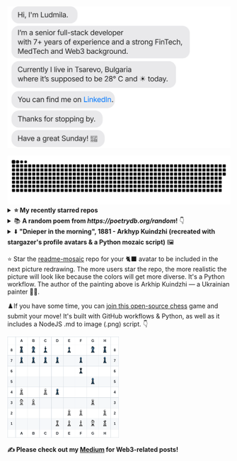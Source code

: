 [![](https://raw.githubusercontent.com/milaabl/milaabl/main/chat.svg)](https://www.linkedin.com/in/ludmila-a-dev/)

<!-- https://github.com/milaabl/milaabl/assets/86361434/c35b0e6f-acf0-435e-920d-b90faa4788ad -->

<img alt="Snake eating my contributions for breakfast🧉" src="https://raw.githubusercontent.com/milaabl/milaabl-readme/preview/github-contribution-grid-snake.svg" />

<details>
<summary>
  <strong>⭐ My recently starred repos </strong>
</summary>
  
<!-- Starred repos start -->
| Name | Url | Stars | Description |
| --- | --- |  --- |  --- |
| cargo-eth/cargo-js|https://github.com/cargo-eth/cargo-js|24||
| Theo6890/diamond-vaults|https://github.com/Theo6890/diamond-vaults|1|Implement Dimond pattern (EIP-2535) through DeFi vaults (EIP-4626) and many other must know EIPs|
| jviray/buidl-box|https://github.com/jviray/buidl-box|1|Development box (boilerplate) for building Ethereum apps|
| Giveth/liquidpledging|https://github.com/Giveth/liquidpledging|66|Liquid Pledging|
| crytic/slither|https://github.com/crytic/slither|4547|Static Analyzer for Solidity|
| palmswap/palm-token|https://github.com/palmswap/palm-token|1|PALM token smart contracts|
| dethcrypto/TypeChain|https://github.com/dethcrypto/TypeChain|2624|🔌 TypeScript bindings for Ethereum smart contracts|
| semantic-release/semantic-release|https://github.com/semantic-release/semantic-release|18646|:package::rocket: Fully automated version management and package publishing|
| WalletConnect/EIP6963|https://github.com/WalletConnect/EIP6963|14|A web application showcasing the implementation and usage of EIP-6963 for Multi Injected Provider Discovery|
| semantic-release/npm|https://github.com/semantic-release/npm|207|:ship:  semantic-release plugin to publish a npm package|
| glitch-txs/wagmi-test|https://github.com/glitch-txs/wagmi-test|1|minimal example of wagmi for testing purposes|
| EveripediaNetwork/wagmi-magic-connector|https://github.com/EveripediaNetwork/wagmi-magic-connector|66|wagmi connector to connect with Magic SDK|
| joshwcomeau/react-flip-move|https://github.com/joshwcomeau/react-flip-move|3974|Effortless animation between DOM changes (eg. list reordering) using the FLIP technique.|
| tldraw/tldraw|https://github.com/tldraw/tldraw|20870|a very good whiteboard|
| airbnb/babel-plugin-inline-react-svg|https://github.com/airbnb/babel-plugin-inline-react-svg|474|A babel plugin that optimizes and inlines SVGs for your React Components.|
| gilbarbara/react-inlinesvg|https://github.com/gilbarbara/react-inlinesvg|1192|An SVG loader component for ReactJS|
| adoxography/tailwind-scrollbar|https://github.com/adoxography/tailwind-scrollbar|701|Scrollbar plugin for Tailwind CSS|
| ChainSafe/web3-context|https://github.com/ChainSafe/web3-context|11|A React context implementation of Onboard.js & general utilities|
| iamturns/eslint-config-airbnb-typescript|https://github.com/iamturns/eslint-config-airbnb-typescript|967|Airbnb's ESLint config with TypeScript support|
| dustinspecker/awesome-eslint|https://github.com/dustinspecker/awesome-eslint|3833|A list of awesome ESLint plugins, configs, etc.|
| vitejs/vite-plugin-react-swc|https://github.com/vitejs/vite-plugin-react-swc|555|Speed up your Vite dev server with SWC|
| celer-network/sgn-v2-contracts|https://github.com/celer-network/sgn-v2-contracts|110|Smart Contracts for Celer State Guardian Network (SGN) V2 and cBridge V2|
| GregTakeo25/web3-react|https://github.com/GregTakeo25/web3-react|3|A simple, maximally extensible, dependency minimized framework for building modern Ethereum dApps|
| crytic/awesome-ethereum-security|https://github.com/crytic/awesome-ethereum-security|1202|A curated list of awesome Ethereum security references|
| ExtraFi/contracts-and-pools-info|https://github.com/ExtraFi/contracts-and-pools-info|3|The addresses of deployed contracts and farming/lending pools|
| EduardoMeloDev/Token-ERC721-Eduardo|https://github.com/EduardoMeloDev/Token-ERC721-Eduardo|2||
| sambernard/react-preload|https://github.com/sambernard/react-preload|151|Component to preload images before showing content|
| pcaversaccio/xdeployer|https://github.com/pcaversaccio/xdeployer|343|Hardhat plugin to deploy your smart contracts across multiple EVM chains with the same deterministic address.|
| code-423n4/2023-05-chainlink|https://github.com/code-423n4/2023-05-chainlink|9||
| trustwallet/trust-web3-provider|https://github.com/trustwallet/trust-web3-provider|619|Web3 javascript wrapper provider for iOS and Android platforms.|

<!-- Starred repos end -->

</details>

<details>
  <summary>📚 <strong>A random poem from <em>https://poetrydb.org/random</em>!</strong> 👇 </summary>

<!-- Start poem -->
# 💮 The Morgante Maggiore of Pulci by *George Gordon, Lord Byron*

<p>
    CANTO THE FIRST.<br/><br/>In the beginning was the Word next God;<br/>  God was the Word, the Word no less was He:<br/>This was in the beginning, to my mode<br/>  Of thinking, and without Him nought could be:<br/>Therefore, just Lord! from out thy high abode,<br/>  Benign and pious, bid an angel flee,<br/>One only, to be my companion, who<br/>Shall help my famous, worthy, old song through.<br/><br/>And thou, oh Virgin! daughter, mother, bride,<br/>  Of the same Lord, who gave to you each key<br/>Of Heaven, and Hell, and every thing beside,<br/>  The day thy Gabriel said "All hail!" to thee,<br/>Since to thy servants Pity's ne'er denied,<br/>  With flowing rhymes, a pleasant style and free,<br/>Be to my verses then benignly kind,<br/>And to the end illuminate my mind.<br/><br/>'Twas in the season when sad Philomel<br/>  Weeps with her sister, who remembers and<br/>Deplores the ancient woes which both befel,<br/>  And makes the nymphs enamoured, to the hand<br/>Of Phaëton, by Phoebus loved so well,<br/>  His car (but tempered by his sire's command)<br/>Was given, and on the horizon's verge just now<br/>Appeared, so that Tithonus scratched his brow:<br/><br/>When I prepared my bark first to obey,<br/>  As it should still obey, the helm, my mind,<br/>And carry prose or rhyme, and this my lay<br/>  Of Charles the Emperor, whom you will find<br/>By several pens already praised; but they<br/>  Who to diffuse his glory were inclined,<br/>For all that I can see in prose or verse,<br/>Have understood Charles badly, and wrote worse.<br/><br/>Leonardo Aretino said already,<br/>  That if, like Pepin, Charles had had a writer<br/>Of genius quick, and diligently steady,<br/>  No hero would in history look brighter;<br/>He in the cabinet being always ready,<br/>  And in the field a most victorious fighter,<br/>Who for the church and Christian faith had wrought,<br/>Certes, far more than yet is said or thought.<br/><br/>You still may see at Saint Liberatore,<br/>  The abbey, no great way from Manopell,<br/>Erected in the Abruzzi to his glory,<br/>  Because of the great battle in which fell<br/>A pagan king, according to the story,<br/>  And felon people whom Charles sent to Hell:<br/>And there are bones so many, and so many,<br/>Near them Giusaffa's would seem few, if any.<br/><br/>But the world, blind and ignorant, don't prize<br/>  His virtues as I wish to see them: thou,<br/>Florence, by his great bounty don't arise,<br/>  And hast, and may have, if thou wilt allow,<br/>All proper customs and true courtesies:<br/>  Whate'er thou hast acquired from then till now,<br/>With knightly courage, treasure, or the lance,<br/>Is sprung from out the noble blood of France.<br/><br/>Twelve Paladins had Charles in court, of whom<br/>  The wisest and most famous was Orlando;<br/>Him traitor Gan conducted to the tomb<br/>  In Roncesvalles, as the villain planned too,<br/>While the horn rang so loud, and knelled the doom<br/>  Of their sad rout, though he did all knight can do:<br/>And Dante in his comedy has given<br/>To him a happy seat with Charles in Heaven.<br/><br/>'Twas Christmas-day; in Paris all his court<br/>  Charles held; the Chief, I say, Orlando was,<br/>The Dane; Astolfo there too did resort,<br/>  Also Ansuigi, the gay time to pass<br/>In festival and in triumphal sport,<br/>  The much-renowned St. Dennis being the cause;<br/>Angiolin of Bayonne, and Oliver,<br/>And gentle Belinghieri too came there:<br/><br/>Avolio, and Arino, and Othone<br/>  Of Normandy, and Richard Paladin,<br/>Wise Hamo, and the ancient Salamone,<br/>  Walter of Lion's Mount, and Baldovin,<br/>Who was the son of the sad Ganellone,<br/>  Were there, exciting too much gladness in<br/>The son of Pepin:--when his knights came hither,<br/>He groaned with joy to see them altogether.<br/><br/>But watchful Fortune, lurking, takes good heed<br/>  Ever some bar 'gainst our intents to bring.<br/>While Charles reposed him thus, in word and deed,<br/>  Orlando ruled court, Charles, and every thing;<br/>Curst Gan, with envy bursting, had such need<br/>  To vent his spite, that thus with Charles the king<br/>One day he openly began to say,<br/>"Orlando must we always then obey?<br/><br/>"A thousand times I've been about to say,<br/>  Orlando too presumptuously goes on;<br/>Here are we, counts, kings, dukes, to own thy sway,<br/>  Hamo, and Otho, Ogier, Solomon,<br/>Each have to honour thee and to obey;<br/>  But he has too much credit near the throne,<br/>Which we won't suffer, but are quite decided<br/>By such a boy to be no longer guided.<br/><br/>"And even at Aspramont thou didst begin<br/>  To let him know he was a gallant knight,<br/>And by the fount did much the day to win;<br/>  But I know _who_ that day had won the fight<br/>If it had not for good Gherardo been;<br/>  The victory was Almonte's else; his sight<br/>He kept upon the standard--and the laurels,<br/>In fact and fairness, are his earning, Charles!<br/><br/>"If thou rememberest being in Gascony,<br/>  When there advanced the nations out of Spain<br/>The Christian cause had suffered shamefully,<br/>  Had not his valour driven them back again.<br/>Best speak the truth when there's a reason why:<br/>  Know then, oh Emperor! that all complain:<br/>As for myself, I shall repass the mounts<br/>O'er which I crossed with two and sixty counts.<br/><br/>"'Tis fit thy grandeur should dispense relief,<br/>  So that each here may have his proper part,<br/>For the whole court is more or less in grief:<br/>  Perhaps thou deem'st this lad a Mars in heart?"<br/>Orlando one day heard this speech in brief,<br/>  As by himself it chanced he sate apart:<br/>Displeased he was with Gan because he said it,<br/>But much more still that Charles should give him credit.<br/><br/>And with the sword he would have murdered Gan,<br/>  But Oliver thrust in between the pair,<br/>And from his hand extracted Durlindan,<br/>  And thus at length they separated were.<br/>Orlando angry too with Carloman,<br/>  Wanted but little to have slain him there;<br/>Then forth alone from Paris went the Chief,<br/>And burst and maddened with disdain and grief.<br/><br/>From Ermellina, consort of the Dane,<br/>  He took Cortana, and then took Rondell,<br/>And on towards Brara pricked him o'er the plain;<br/>  And when she saw him coming, Aldabelle<br/>Stretched forth her arms to clasp her lord again:<br/>  Orlando, in whose brain all was not well,<br/>As "Welcome, my Orlando, home," she said,<br/>Raised up his sword to smite her on the head.<br/><br/>Like him a Fury counsels, his revenge<br/>  On Gan in that rash act he seemed to take,<br/>Which Aldabella thought extremely strange;<br/>  But soon Orlando found himself awake;<br/>And his spouse took his bridle on this change,<br/>  And he dismounted from his horse, and spake<br/>Of every thing which passed without demur,<br/>And then reposed himself some days with her.<br/><br/>Then full of wrath departed from the place,<br/>  As far as pagan countries roamed astray,<br/>And while he rode, yet still at every pace<br/>  The traitor Gan remembered by the way;<br/>And wandering on in error a long space,<br/>  An abbey which in a lone desert lay,<br/>'Midst glens obscure, and distant lands, he found,<br/>Which formed the Christian's and the Pagan's bound.<br/><br/>The Abbot was called Clermont, and by blood<br/>  Descended from Angrante: under cover<br/>Of a great mountain's brow the abbey stood,<br/>  But certain savage giants looked him over;<br/>One Passamont was foremost of the brood,<br/>  And Alabaster and Morgante hover<br/>Second and third, with certain slings, and throw<br/>In daily jeopardy the place below.<br/><br/>The monks could pass the convent gate no more,<br/>  Nor leave their cells for water or for wood;<br/>Orlando knocked, but none would ope, before<br/>  Unto the Prior it at length seemed good;<br/>Entered, he said that he was taught to adore<br/>  Him who was born of Mary's holiest blood,<br/>And was baptized a Christian; and then showed<br/>How to the abbey he had found his road.<br/><br/>Said the Abbot, "You are welcome; what is mine<br/>  We give you freely, since that you believe<br/>With us in Mary Mother's Son divine;<br/>  And that you may not, Cavalier, conceive<br/>The cause of our delay to let you in<br/>  To be rusticity, you shall receive<br/>The reason why our gate was barred to you:<br/>Thus those who in suspicion live must do.<br/><br/>"When hither to inhabit first we came<br/>  These mountains, albeit that they are obscure,<br/>As you perceive, yet without fear or blame<br/>  They seemed to promise an asylum sure:<br/>From savage brutes alone, too fierce to tame,<br/>  'Twas fit our quiet dwelling to secure;<br/>But now, if here we'd stay, we needs must guard<br/>Against domestic beasts with watch and ward.<br/><br/>"These make us stand, in fact, upon the watch;<br/>  For late there have appeared three giants rough,<br/>What nation or what kingdom bore the batch<br/>  I know not, but they are all of savage stuff;<br/>When Force and Malice with some genius match,<br/>  You know, they can do all--_we_ are not enough:<br/>And these so much our orisons derange,<br/>I know not what to do, till matters change.<br/><br/>"Our ancient fathers, living the desert in,<br/>  For just and holy works were duly fed;<br/>Think not they lived on locusts sole, 'tis certain<br/>  That manna was rained down from heaven instead;<br/>But here 'tis fit we keep on the alert in<br/>  Our bounds, or taste the stones showered down for bread,<br/>From off yon mountain daily raining faster,<br/>And flung by Passamont and Alabaster.<br/><br/>"The third, Morgante, 's savagest by far; he<br/>  Plucks up pines, beeches, poplar-trees, and oaks,<br/>And flings them, our community to bury;<br/>  And all that I can do but more provokes."<br/>While thus they parley in the cemetery,<br/>  A stone from one of their gigantic strokes,<br/>Which nearly crushed Rondell, came tumbling over,<br/>So that he took a long leap under cover.<br/><br/>"For God-sake, Cavalier, come in with speed;<br/>  The manna's falling now," the Abbot cried.<br/>"This fellow does not wish my horse should feed,<br/>  Dear Abbot," Roland unto him replied,<br/>"Of restiveness he'd cure him had he need;<br/>  That stone seems with good will and aim applied."<br/>The holy father said, "I don't deceive;<br/>They'll one day fling the mountain, I believe."<br/><br/>Orlando bade them take care of Rondello,<br/>  And also made a breakfast of his own;<br/>"Abbot," he said, "I want to find that fellow<br/>  Who flung at my good horse yon corner-stone."<br/>Said the abbot, "Let not my advice seem shallow;<br/>  As to a brother dear I speak alone;<br/>I would dissuade you, Baron, from this strife,<br/>As knowing sure that you will lose your life.<br/><br/>"That Passamont has in his hand three darts--<br/>  Such slings, clubs, ballast-stones, that yield you must:<br/>You know that giants have much stouter hearts<br/>  Than us, with reason, in proportion just:<br/>If go you will, guard well against their arts,<br/>  For these are very barbarous and robust."<br/>Orlando answered," This I'll see, be sure,<br/>And walk the wild on foot to be secure."<br/><br/>The Abbot signed the great cross on his front,<br/>  "Then go you with God's benison and mine."<br/>Orlando, after he had scaled the mount,<br/>  As the Abbot had directed, kept the line<br/>Right to the usual haunt of Passamont;<br/>  Who, seeing him alone in this design,<br/>Surveyed him fore and aft with eyes observant,<br/>Then asked him, "If he wished to stay as servant?"<br/><br/>And promised him an office of great ease.<br/>  But, said Orlando, "Saracen insane!<br/>I come to kill you, if it shall so please<br/>  God, not to serve as footboy in your train;<br/>You with his monks so oft have broke the peace--<br/>  Vile dog! 'tis past his patience to sustain."<br/>The Giant ran to fetch his arms, quite furious,<br/>When he received an answer so injurious.<br/><br/>And being returned to where Orlando stood,<br/>  Who had not moved him from the spot, and swinging<br/>The cord, he hurled a stone with strength so rude,<br/>  As showed a sample of his skill in slinging;<br/>It rolled on Count Orlando's helmet good<br/>  And head, and set both head and helmet ringing,<br/>So that he swooned with pain as if he died,<br/>But more than dead, he seemed so stupified.<br/><br/>Then Passamont, who thought him slain outright,<br/>  Said, "I will go, and while he lies along,<br/>Disarm me: why such craven did I fight?"<br/>  But Christ his servants ne'er abandons long,<br/>Especially Orlando, such a knight,<br/>  As to desert would almost be a wrong.<br/>While the giant goes to put off his defences,<br/>Orlando has recalled his force and senses:<br/><br/>And loud he shouted, "Giant, where dost go?<br/>  Thou thought'st me doubtless for the bier outlaid;<br/>To the right about--without wings thou'rt too slow<br/>  To fly my vengeance--currish renegade!<br/>'Twas but by treachery thou laid'st me low."<br/>  The giant his astonishment betrayed,<br/>And turned about, and stopped his journey on,<br/>And then he stooped to pick up a great stone.<br/><br/>Orlando had Cortana bare in hand;<br/>  To split the head in twain was what he schemed:<br/>Cortana clave the skull like a true brand,<br/>  And pagan Passamont died unredeemed;<br/>Yet harsh and haughty, as he lay he banned,<br/>  And most devoutly Macon still blasphemed;<br/>But while his crude, rude blasphemies he heard,<br/>Orlando thanked the Father and the Word,--<br/><br/>Saying, "What grace to me thou'st this day given!<br/>  And I to thee, O Lord! am ever bound;<br/>I know my life was saved by thee from Heaven,<br/>  Since by the Giant I was fairly downed.<br/>All things by thee are measured just and even;<br/>  Our power without thine aid would nought be found:<br/>I pray thee take heed of me, till I can<br/>At least return once more to Carloman."<br/><br/>And having said thus much, he went his way;<br/>  And Alabaster he found out below,<br/>Doing the very best that in him lay<br/>  To root from out a bank a rock or two.<br/>Orlando, when he reached him, loud 'gan say,<br/>  "How think'st thou, glutton, such a stone to throw?"<br/>When Alabaster heard his deep voice ring,<br/>He suddenly betook him to his sling,<br/><br/>And hurled a fragment of a size so large<br/>  That if it had in fact fulfilled its mission,<br/>And Roland not availed him of his targe,<br/>  There would have been no need of a physician.<br/>Orlando set himself in turn to charge,<br/>  And in his bulky bosom made incision<br/>With all his sword. The lout fell; but o'erthrown, he<br/>However by no means forgot Macone.<br/><br/>Morgante had a palace in his mode,<br/>  Composed of branches, logs of wood, and earth,<br/>And stretched himself at ease in this abode,<br/>  And shut himself at night within his berth.<br/>Orlando knocked, and knocked again, to goad<br/>  The giant from his sleep; and he came forth,<br/>The door to open, like a crazy thing,<br/>For a rough dream had shook him slumbering.<br/><br/>He thought that a fierce serpent had attacked him,<br/>  And Mahomet he called; but Mahomet<br/>Is nothing worth, and, not an instant backed him;<br/>  But praying blessed Jesu, he was set<br/>At liberty from all the fears which racked him;<br/>  And to the gate he came with great regret--<br/>"Who knocks here?" grumbling all the while, said he.<br/>"That," said Orlando, "you will quickly see:<br/><br/>"I come to preach to you, as to your brothers,--<br/>  Sent by the miserable monks--repentance;<br/>For Providence divine, in you and others,<br/>  Condemns the evil done, my new acquaintance!<br/>'Tis writ on high--your wrong must pay another's:<br/>  From Heaven itself is issued out this sentence.<br/>Know then, that colder now than a pilaster<br/>I left your Passamont and Alabaster."<br/><br/>Morgante said, "Oh gentle Cavalier!<br/>  Now by thy God say me no villany;<br/>The favour of your name I fain would hear,<br/>  And if a Christian, speak for courtesy."<br/>Replied Orlando, "So much to your ear<br/>  I by my faith disclose contentedly;<br/>Christ I adore, who is the genuine Lord,<br/>And, if you please, by you may be adored."<br/><br/>The Saracen rejoined in humble tone,<br/>  "I have had an extraordinary vision;<br/>A savage serpent fell on me alone,<br/>  And Macon would not pity my condition;<br/>Hence to thy God, who for ye did atone<br/>  Upon the cross, preferred I my petition;<br/>His timely succour set me safe and free,<br/>And I a Christian am disposed to be."<br/><br/>Orlando answered, "Baron just and pious,<br/>  If this good wish your heart can really move<br/>To the true God, who will not then deny us<br/>  Eternal honour, you will go above,<br/>And, if you please, as friends we will ally us,<br/>  And I will love you with a perfect love.<br/>Your idols are vain liars, full of fraud:<br/>The only true God is the Christian's God.<br/><br/>"The Lord descended to the virgin breast<br/>  Of Mary Mother, sinless and divine;<br/>If you acknowledge the Redeemer blest,<br/>  Without whom neither sun nor star can shine,<br/>Abjure bad Macon's false and felon test,<br/>  Your renegado god, and worship mine,<br/>Baptize yourself with zeal, since you repent."<br/>To which Morgante answered, "I'm content."<br/><br/>And then Orlando to embrace him flew,<br/>  And made much of his convert, as he cried,<br/>"To the abbey I will gladly marshal you."<br/>  To whom Morgante, "Let us go," replied:<br/>"I to the friars have for peace to sue."<br/>  Which thing Orlando heard with inward pride,<br/>Saying, "My brother, so devout and good,<br/>Ask the Abbot pardon, as I wish you would:<br/><br/>"Since God has granted your illumination,<br/>  Accepting you in mercy for his own,<br/>Humility should be your first oblation."<br/>  Morgante said, "For goodness' sake, make known,--<br/>Since that your God is to be mine--your station,<br/>  And let your name in verity be shown;<br/>Then will I everything at your command do."<br/>On which the other said, he was Orlando.<br/><br/>"Then," quoth the Giant, "blessed be Jesu<br/>  A thousand times with gratitude and praise!<br/>Oft, perfect Baron! have I heard of you<br/>  Through all the different periods of my days:<br/>And, as I said, to be your vassal too<br/>  I wish, for your great gallantry always."<br/>Thus reasoning, they continued much to say,<br/>And onwards to the abbey went their way.<br/><br/>And by the way about the giants dead<br/>  Orlando with Morgante reasoned: "Be,<br/>For their decease, I pray you, comforted,<br/>  And, since it is God's pleasure, pardon me;<br/>A thousand wrongs unto the monks they bred;<br/>  And our true Scripture soundeth openly,<br/>Good is rewarded, and chastised the ill,<br/>Which the Lord never faileth to fulfil:<br/><br/>"Because His love of justice unto all<br/>  Is such, He wills His judgment should devour<br/>All who have sin, however great or small;<br/>  But good He well remembers to restore.<br/>Nor without justice holy could we call<br/>  Him, whom I now require you to adore.<br/>All men must make His will their wishes sway,<br/>And quickly and spontaneously obey.<br/><br/>"And here our doctors are of one accord,<br/>  Coming on this point to the same conclusion,--<br/>That in their thoughts, who praise in Heaven the Lord,<br/>  If Pity e'er was guilty of intrusion<br/>For their unfortunate relations stored<br/>  In Hell below, and damned in great confusion,<br/>Their happiness would be reduced to nought,--<br/>And thus unjust the Almighty's self be thought.<br/><br/>"But they in Christ have firmest hope, and all<br/>  Which seems to Him, to them too must appear<br/>Well done; nor could it otherwise befall;<br/>  He never can in any purpose err.<br/>If sire or mother suffer endless thrall,<br/>  They don't disturb themselves for him or her:<br/>What pleases God to them must joy inspire;--<br/>Such is the observance of the eternal choir."<br/><br/>"A word unto the wise," Morgante said,<br/>  "Is wont to be enough, and you shall see<br/>How much I grieve about my brethren dead;<br/>  And if the will of God seem good to me,<br/>Just, as you tell me, 'tis in Heaven obeyed--<br/>  Ashes to ashes,--merry let us be!<br/>I will cut off the hands from both their trunks,<br/>And carry them unto the holy monks.<br/><br/>"So that all persons may be sure and certain<br/>  That they are dead, and have no further fear<br/>To wander solitary this desert in,<br/>  And that they may perceive my spirit clear<br/>By the Lord's grace, who hath withdrawn the curtain<br/>  Of darkness, making His bright realm appear."<br/>He cut his brethren's hands off at these words,<br/>And left them to the savage beasts and birds.<br/><br/>Then to the abbey they went on together,<br/>  Where waited them the Abbot in great doubt.<br/>The monks, who knew not yet the fact, ran thither<br/>  To their superior, all in breathless rout,<br/>Saying with tremor, "Please to tell us whether<br/>  You wish to have this person in or out?"<br/>The Abbot, looking through upon the Giant,<br/>Too greatly feared, at first, to be compliant.<br/><br/>Orlando seeing him thus agitated,<br/>  Said quickly, "Abbot, be thou of good cheer;<br/>He Christ believes, as Christian must be rated,<br/>  And hath renounced his Macon false;" which here<br/>Morgante with the hands corroborated,<br/>  A proof of both the giants' fate quite clear:<br/>Thence, with due thanks, the Abbot God adored,<br/>Saying, "Thou hast contented me, O Lord!"<br/><br/>He gazed; Morgante's height he calculated,<br/>  And more than once contemplated his size;<br/>And then he said, "O Giant celebrated!<br/>  Know, that no more my wonder will arise,<br/>How you could tear and fling the trees you late did,<br/>  When I behold your form with my own eyes.<br/>You now a true and perfect friend will show<br/>Yourself to Christ, as once you were a foe.<br/><br/>"And one of our apostles, Saul once named,<br/>  Long persecuted sore the faith of Christ,<br/>Till, one day, by the Spirit being inflamed,<br/>  'Why dost thou persecute me thus?' said Christ;<br/>And then from his offence he was reclaimed,<br/>  And went for ever after preaching Christ,<br/>And of the faith became a trump, whose sounding<br/>O'er the whole earth is echoing and rebounding.<br/><br/>"So, my Morgante, you may do likewise:<br/>  He who repents--thus writes the Evangelist--<br/>Occasions more rejoicing in the skies<br/>  Than ninety-nine of the celestial list.<br/>You may be sure, should each desire arise<br/>  With just zeal for the Lord, that you'll exist<br/>Among the happy saints for evermore;<br/>But you were lost and damned to Hell before!"<br/><br/>And thus great honour to Morgante paid<br/>  The Abbot: many days they did repose.<br/>One day, as with Orlando they both strayed,<br/>  And sauntered here and there, where'er they chose,<br/>The Abbot showed a chamber, where arrayed<br/>  Much armour was, and hung up certain bows;<br/>And one of these Morgante for a whim<br/>Girt on, though useless, he believed, to him.<br/><br/>There being a want of water in the place,<br/>  Orlando, like a worthy brother, said,<br/>"Morgante, I could wish you in this case<br/>  To go for water." "You shall be obeyed<br/>In all commands," was the reply, "straight ways."<br/>  Upon his shoulder a great tub he laid,<br/>And went out on his way unto a fountain,<br/>Where he was wont to drink, below the mountain.<br/><br/>Arrived there, a prodigious noise he hears,<br/>  Which suddenly along the forest spread;<br/>Whereat from out his quiver he prepares<br/>  An arrow for his bow, and lifts his head;<br/>And lo! a monstrous herd of swine appears,<br/>  And onward rushes with tempestuous tread,<br/>And to the fountain's brink precisely pours;<br/>So that the Giant's joined by all the boars.<br/><br/>Morgante at a venture shot an arrow,<br/>  Which pierced a pig precisely in the ear,<br/>And passed unto the other side quite through;<br/>  So that the boar, defunct, lay tripped up near.<br/>Another, to revenge his fellow farrow,<br/>  Against the Giant rushed in fierce career,<br/>And reached the passage with so swift a foot,<br/>Morgante was not now in time to shoot.<br/><br/>Perceiving that the pig was on him close,<br/>  He gave him such a punch upon the head,<br/>As floored him so that he no more arose,<br/>  Smashing the very bone; and he fell dead<br/>Next to the other. Having seen such blows,<br/>  The other pigs along the valley fled;<br/>Morgante on his neck the bucket took,<br/>Full from the spring, which neither swerved nor shook.<br/><br/>The tub was on one shoulder, and there were<br/>  The hogs on t'other, and he brushed apace<br/>On to the abbey, though by no means near,<br/>  Nor spilt one drop of water in his race.<br/>Orlando, seeing him so soon appear<br/>  With the dead boars, and with that brimful vase,<br/>Marvelled to see his strength so very great;<br/>So did the Abbot, and set wide the gate.<br/><br/>The monks, who saw the water fresh and good,<br/>  Rejoiced, but much more to perceive the pork;<br/>All animals are glad at sight of food:<br/>  They lay their breviaries to sleep, and work<br/>With greedy pleasure, and in such a mood,<br/>  That the flesh needs no salt beneath their fork.<br/>Of rankness and of rot there is no fear,<br/>For all the fasts are now left in arrear.<br/><br/>As though they wished to burst at once, they ate;<br/>  And gorged so that, as if the bones had been<br/>In water, sorely grieved the dog and cat,<br/>  Perceiving that they all were picked too clean.<br/>The Abbot, who to all did honour great,<br/>  A few days after this convivial scene,<br/>Gave to Morgante a fine horse, well trained,<br/>Which he long time had for himself maintained.<br/><br/>The horse Morgante to a meadow led,<br/>  To gallop, and to put him to the proof,<br/>Thinking that he a back of iron had,<br/>  Or to skim eggs unbroke was light enough;<br/>But the horse, sinking with the pain, fell dead,<br/>  And burst, while cold on earth lay head and hoof.<br/>Morgante said, "Get up, thou sulky cur!"<br/>And still continued pricking with the spur.<br/><br/>But finally he thought fit to dismount,<br/>  And said, "I am as light as any feather,<br/>And he has burst;--to this what say you, Count?"<br/>  Orlando answered, "Like a ship's mast rather<br/>You seem to me, and with the truck for front:<br/>  Let him go! Fortune wills that we together<br/>Should march, but you on foot Morgante still."<br/>To which the Giant answered," So I will.<br/><br/>"When there shall be occasion, you will see<br/>  How I approve my courage in the fight."<br/>Orlando said, "I really think you'll be,<br/>  If it should prove God's will, a goodly knight;<br/>Nor will you napping there discover me.<br/>  But never mind your horse, though out of sight<br/>'Twere best to carry him into some wood,<br/>If but the means or way I understood."<br/><br/>The Giant said, "Then carry him I will,<br/>  Since that to carry me he was so slack--<br/>To render, as the gods do, good for ill;<br/>  But lend a hand to place him on my back."<br/>Orlando answered, "If my counsel still<br/>  May weigh, Morgante, do not undertake<br/>To lift or carry this dead courser, who,<br/>As you have done to him, will do to you.<br/><br/>"Take care he don't revenge himself, though dead,<br/>  As Nessus did of old beyond all cure.<br/>I don't know if the fact you've heard or read;<br/>  But he will make you burst, you may be sure."<br/>"But help him on my back," Morgante said,<br/>  "And you shall see what weight I can endure.<br/>In place, my gentle Roland, of this palfrey,<br/>With all the bells, I'd carry yonder belfry."<br/><br/>The Abbot said, "The steeple may do well,<br/>  But for the bells, you've broken them, I wot."<br/>Morgante answered, "Let them pay in Hell<br/>  The penalty who lie dead in yon grot;"<br/>And hoisting up the horse from where he fell,<br/>  He said, "Now look if I the gout have got,<br/>Orlando, in the legs,--or if I have force;"--<br/>And then he made two gambols with the horse.<br/><br/>Morgante was like any mountain framed;<br/>  So if he did this 'tis no prodigy;<br/>But secretly himself Orlando blamed,<br/>  Because he was one of his family;<br/>And fearing that he might be hurt or maimed,<br/>  Once more he bade him lay his burden by:<br/>"Put down, nor bear him further the desert in."<br/>Morgante said, "I'll carry him for certain."<br/><br/>He did; and stowed him in some nook away,<br/>  And to the abbey then returned with speed.<br/>Orlando said, "Why longer do we stay?<br/>  Morgante, here is nought to do indeed."<br/>The Abbot by the hand he took one day,<br/>  And said, with great respect, he had agreed<br/>To leave his reverence; but for this decision<br/>He wished to have his pardon and permission.<br/><br/>The honours they continued to receive<br/>  Perhaps exceeded what his merits claimed:<br/>He said, "I mean, and quickly, to retrieve<br/>  The lost days of time past, which may be blamed;<br/>Some days ago I should have asked your leave,<br/>  Kind father, but I really was ashamed,<br/>And know not how to show my sentiment,<br/>So much I see you with our stay content.<br/><br/>"But in my heart I bear through every clime<br/>  The Abbot, abbey, and this solitude--<br/>So much I love you in so short a time;<br/>  For me, from Heaven reward you with all good<br/>The God so true, the eternal Lord sublime!<br/>  Whose kingdom at the last hath open stood.<br/>Meantime we stand expectant of your blessing.<br/>And recommend us to your prayers with pressing."<br/><br/>Now when the Abbot Count Orlando heard,<br/>  His heart grew soft with inner tenderness,<br/>Such fervour in his bosom bred each word;<br/>  And, "Cavalier," he said, "if I have less<br/>Courteous and kind to your great worth appeared,<br/>  Than fits me for such gentle blood to express,<br/>I know I have done too little in this case;<br/>But blame our ignorance, and this poor place.<br/><br/>"We can indeed but honour you with masses,<br/>  And sermons, thanksgivings, and pater-nosters,<br/>Hot suppers, dinners (fitting other places<br/>  In verity much rather than the cloisters);<br/>But such a love for you my heart embraces,<br/>  For thousand virtues which your bosom fosters,<br/>That wheresoe'er you go I too shall be,<br/>And, on the other part, you rest with me.<br/><br/>"This may involve a seeming contradiction;<br/>  But you I know are sage, and feel, and taste,<br/>And understand my speech with full conviction.<br/>  For your just pious deeds may you be graced<br/>With the Lord's great reward and benediction,<br/>  By whom you were directed to this waste:<br/>To His high mercy is our freedom due,<br/>For which we render thanks to Him and you.<br/><br/>"You saved at once our life and soul: such fear<br/>  The Giants caused us, that the way was lost<br/>By which we could pursue a fit career<br/>  In search of Jesus and the saintly Host;<br/>And your departure breeds such sorrow here,<br/>  That comfortless we all are to our cost;<br/>But months and years you would not stay in sloth,<br/>Nor are you formed to wear our sober cloth,<br/><br/>"But to bear arms, and wield the lance; indeed,<br/>  With these as much is done as with this cowl;<br/>In proof of which the Scripture you may read,<br/>  This Giant up to Heaven may bear his soul<br/>By your compassion: now in peace proceed.<br/>  Your state and name I seek not to unroll;<br/>But, if I'm asked, this answer shall be given,<br/>That here an angel was sent down from Heaven.<br/><br/>"If you want armour or aught else, go in,<br/>  Look o'er the wardrobe, and take what you choose,<br/>And cover with it o'er this Giant's skin."<br/>  Orlando answered, "If there should lie loose<br/>Some armour, ere our journey we begin,<br/>  Which might be turned to my companion's use,<br/>The gift would be acceptable to me."<br/>The Abbot said to him, "Come in and see."<br/><br/>And in a certain closet, where the wall<br/>  Was covered with old armour like a crust,<br/>The Abbot said to them, "I give you all."<br/>  Morgante rummaged piecemeal from the dust<br/>The whole, which, save one cuirass, was too small,<br/>  And that too had the mail inlaid with rust.<br/>They wondered how it fitted him exactly,<br/>Which ne'er had suited others so compactly.<br/><br/>'Twas an immeasurable Giant's, who<br/>  By the great Milo of Agrante fell<br/>Before the abbey many years ago.<br/>  The story on the wall was figured well;<br/>In the last moment of the abbey's foe,<br/>  Who long had waged a war implacable:<br/>Precisely as the war occurred they drew him,<br/>And there was Milo as he overthrew him.<br/><br/>Seeing this history, Count Orlando said<br/>  In his own heart, "O God who in the sky<br/>Know'st all things! how was Milo hither led?<br/>  Who caused the Giant in this place to die?"<br/>And certain letters, weeping, then he read,<br/>  So that he could not keep his visage dry,--<br/>As I will tell in the ensuing story:<br/>From evil keep you the high King of Glory!
</p>

***
<!-- End poem -->
</details>

<details>
<summary>
  ⬇️ <strong>"Dnieper in the morning", 1881 - Arkhyp Kuindzhi (recreated with stargazer's profile avatars & a Python mozaic script)</strong> 🖼️
</summary>

<img width="49%" src="https://raw.githubusercontent.com/milaabl/readme-mosaic/main/data/input.jpg" alt="Original picture"/>
<img width="49%" src="https://raw.githubusercontent.com/milaabl/readme-mosaic/main/data/output.jpg" alt="Output picture"/>
<img width="70%" src="https://raw.githubusercontent.com/milaabl/readme-mosaic/main/data/output.gif" alt="Output GIF"/>
</details>

⭐ Star the [readme-mosaic](https://github.com/milaabl/readme-mosaic) repo for your 🐈‍⬛ avatar to be included in the next picture redrawing. The more users star the repo, the more realistic the picture will look like because the colors will get more diverse. It's a Python workflow. The author of the painting above is Arkhip Kuindzhi — a Ukrainian painter 💙💛.

♟️If you have some time, you can [join this open-source chess](https://github.com/milaabl/readme-chess) game and submit your move! It's built with GitHub workflows & Python, as well as it includes a NodeJS .md to image (.png) script. 👇

<a href="https://github.com/milaabl/readme-chess/blob/master/README.md"><img src="https://raw.githubusercontent.com/milaabl/readme-chess/master/chess.png" alt="README chess dynamic game preview" width="50%" /></a>

<strong>✍️ Please check out my <a href="https://medium.com/@milaabl2405">Medium</a> for Web3-related posts!</strong>
